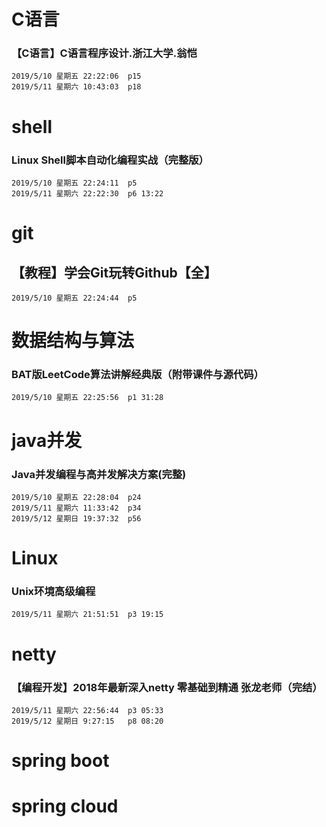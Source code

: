 # C语言 
###  【C语言】C语言程序设计.浙江大学.翁恺
	2019/5/10 星期五 22:22:06 	p15
	2019/5/11 星期六 10:43:03 	p18
# shell
### Linux Shell脚本自动化编程实战（完整版）
	2019/5/10 星期五 22:24:11 	p5
	2019/5/11 星期六 22:22:30	p6 13:22
# git
## 【教程】学会Git玩转Github【全】
	2019/5/10 星期五 22:24:44 	p5
# 数据结构与算法
### BAT版LeetCode算法讲解经典版（附带课件与源代码）
	2019/5/10 星期五 22:25:56 	p1 31:28
# java并发
### Java并发编程与高并发解决方案(完整)
	2019/5/10 星期五 22:28:04 	p24
	2019/5/11 星期六 11:33:42	p34
	2019/5/12 星期日 19:37:32 	p56 
# Linux
### Unix环境高级编程
	2019/5/11 星期六 21:51:51 	p3 19:15
# netty
### 【编程开发】2018年最新深入netty 零基础到精通 张龙老师（完结）
	2019/5/11 星期六 22:56:44 	p3 05:33
	2019/5/12 星期日 9:27:15 	p8 08:20
# spring boot

# spring cloud

# 